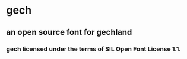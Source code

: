 # gech
## an open source font for gechland

### gech licensed under the terms of SIL Open Font License 1.1.
